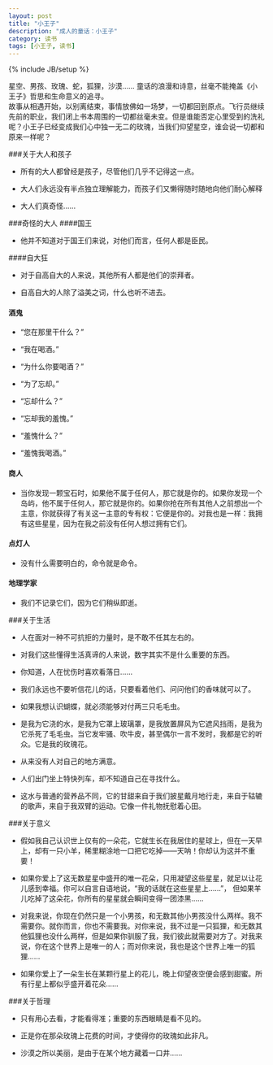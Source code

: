 ```yaml
---
layout: post
title: "小王子"
description: "成人的童话：小王子"
category: 读书
tags: [小王子, 读书]
---
```

{% include JB/setup %}

星空、男孩、玫瑰、蛇，狐狸，沙漠…… 童话的浪漫和诗意，丝毫不能掩盖《小王子》哲思和生命意义的追寻。  
故事从相遇开始，以别离结束，事情放佛如一场梦，一切都回到原点。飞行员继续先前的职业，我们闭上书本周围的一切都丝毫未变。但是谁能否定心里受到的洗礼呢？小王子已经变成我们心中独一无二的玫瑰，当我们仰望星空，谁会说一切都和原来一样呢？

###关于大人和孩子

+ 所有的大人都曾经是孩子，尽管他们几乎不记得这一点。  


+ 大人们永远没有半点独立理解能力，而孩子们又懒得随时随地向他们耐心解释


+ 大人们真奇怪……

###奇怪的大人
####国王
+  他并不知道对于国王们来说，对他们而言，任何人都是臣民。

####自大狂
+  对于自高自大的人来说，其他所有人都是他们的崇拜者。

+  自高自大的人除了溢美之词，什么也听不进去。

#### 酒鬼
+  “您在那里干什么？”

+  “我在喝酒。”

+  “为什么你要喝酒？”

+  “为了忘却。”

+  “忘却什么？”

+  “忘却我的羞愧。”

+  “羞愧什么？”

+  “羞愧我喝酒。”

#### 商人
+  当你发现一颗宝石时，如果他不属于任何人，那它就是你的。如果你发现一个岛屿，他不属于任何人，那它就是你的。如果你抢在所有其他人之前想出一个主意，你就获得了有关这一主意的专有权：它便是你的。对我也是一样：我拥有这些星星，因为在我之前没有任何人想过拥有它们。

#### 点灯人
+  没有什么需要明白的，命令就是命令。

#### 地理学家
+  我们不记录它们，因为它们稍纵即逝。

###关于生活
+ 人在面对一种不可抗拒的力量时，是不敢不任其左右的。  


+ 对我们这些懂得生活真谛的人来说，数字其实不是什么重要的东西。


+ 你知道，人在忧伤时喜欢看落日……


+ 我们永远也不要听信花儿的话，只要看着他们、问问他们的香味就可以了。


+ 如果我想认识蝴蝶，就必须能够对付两三只毛毛虫。


+ 是我为它浇的水，是我为它罩上玻璃罩，是我放置屏风为它遮风挡雨，是我为它杀死了毛毛虫。当它发牢骚、吹牛皮，甚至偶尔一言不发时，我都是它的听众。它是我的玫瑰花。


+ 从来没有人对自己的地方满意。


+ 人们出门坐上特快列车，却不知道自己在寻找什么。 


+ 这水与普通的营养品不同，它的甘甜来自于我们披星戴月地行走，来自于轱辘的歌声，来自于我双臂的运动。它像一件礼物抚慰着心田。


###关于意义
+ 假如我自己认识世上仅有的一朵花，它就生长在我居住的星球上，但在一天早上，却有一只小羊，稀里糊涂地一口把它吃掉——天呐！你却认为这并不重要！


+ 如果你爱上了这无数星星中盛开的唯一花朵，只用凝望这些星星，就足以让花儿感到幸福。你可以自言自语地说，“我的话就在这些星星上……”， 但如果羊儿吃掉了这朵花，你所有的星星就会瞬间变得一团漆黑……


+ 对我来说，你现在仍然只是一个小男孩，和无数其他小男孩没什么两样。我不需要你。就你而言，你也不需要我。对你来说，我不过是一只狐狸，和无数其他狐狸也没什么两样，但是如果你驯服了我，我们彼此就需要对方了。对我来说，你在这个世界上是唯一的人；而对你来说，我也是这个世界上唯一的狐狸……


+ 如果你爱上了一朵生长在某颗行星上的花儿，晚上仰望夜空便会感到甜蜜。所有行星上都似乎盛开着花朵……


###关于哲理
+ 只有用心去看，才能看得准；重要的东西眼睛是看不见的。


+ 正是你在那朵玫瑰上花费的时间，才使得你的玫瑰如此非凡。


+ 沙漠之所以美丽，是由于在某个地方藏着一口井……

